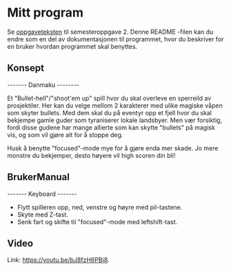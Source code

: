 # Mitt program

Se [oppgaveteksten](./OPPGAVETEKST.md) til semesteroppgave 2. Denne README -filen kan du endre som en del av dokumentasjonen til programmet, hvor du beskriver for en bruker hvordan programmet skal benyttes.

## Konsept

------- Danmaku --------

Et "Bullet-hell"/"shoot'em up" spill hvor du skal overleve en sperreild av prosjektiler. 
Her kan du velge mellom 2 karakterer med ulike magiske våpen som skyter bullets. Med dem skal du på eventyr opp et fjell hvor du skal bekjempe gamle guder som tyraniserer lokale landsbyer. 
Men vær forsiktig, fordi disse gudene har mange allierte som kan skytte "bullets" på magisk vis, og som vil gjøre alt for å stoppe deg.

Husk å benytte "focused"-mode mye for å gjøre enda mer skade. Jo mere monstre du bekjemper, desto høyere vil high scoren din bli!

## BrukerManual

------- Keyboard -------

- Flytt spilleren opp, ned, venstre og høyre med pil-tastene.
- Skyte med Z-tast.
- Senk fart og skifte til "focused"-mode med leftshift-tast.

## Video

Link: https://youtu.be/bJ8fzH6PBi8.


